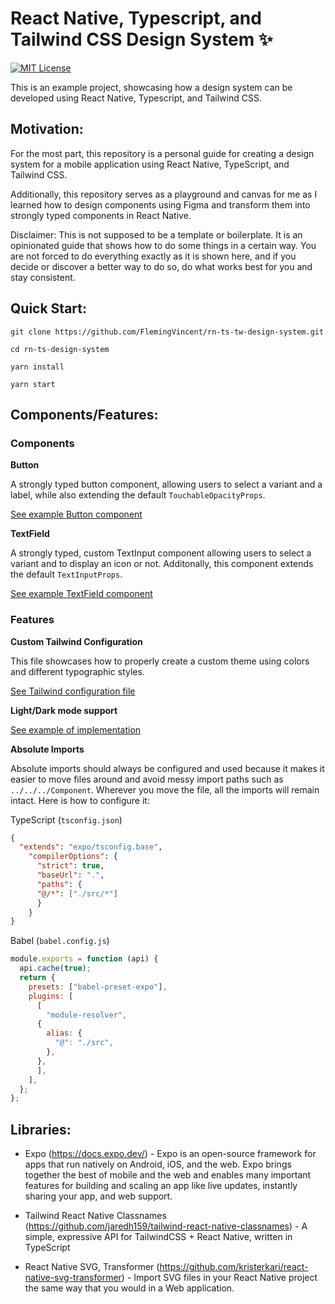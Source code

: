 # React Native, Typescript, and Tailwind CSS Design System ✨

[![MIT License](https://img.shields.io/github/license/FlemingVincent/rn-ts-tw-design-system)](https://https://github.com/FlemingVincent/rn-ts-tw-design-system/blob/main/LICENSE)

This is an example project, showcasing how a design system can be developed using React Native, Typescript, and Tailwind CSS.

## Motivation:


For the most part, this repository is a personal guide for creating a design system for a mobile application using React Native, TypeScript, and Tailwind CSS.

Additionally, this repository serves as a playground and canvas for me as I learned how to design components using Figma and transform them into strongly typed components in React Native.

Disclaimer:
This is not supposed to be a template or boilerplate. It is an opinionated guide that shows how to do some things in a certain way. You are not forced to do everything exactly as it is shown here, and if you decide or discover a better way to do so, do what works best for you and stay consistent.

## Quick Start:


```
git clone https://github.com/FlemingVincent/rn-ts-tw-design-system.git

cd rn-ts-design-system

yarn install

yarn start
```

## Components/Features:


### Components


**Button**

A strongly typed button component, allowing users to select a variant and a label, while also extending the default `TouchableOpacityProps`.

[See example Button component](https://github.com/FlemingVincent/rn-ts-tw-design-system/blob/main/src/components/Button/Button.tsx)


**TextField** 

A strongly typed, custom TextInput component allowing users to select a variant and to display an icon or not. Additonally, this component extends the default `TextInputProps`.

[See example TextField component](https://github.com/FlemingVincent/rn-ts-tw-design-system/blob/main/src/components/TextField/TextField.tsx)


### Features


**Custom Tailwind Configuration**

This file showcases how to properly create a custom theme using colors and different typographic styles.

[See Tailwind configuration file](https://github.com/FlemingVincent/rn-ts-tw-design-system/blob/main/tailwind.config.js)


**Light/Dark mode support**

[See example of implementation](https://github.com/FlemingVincent/rn-ts-tw-design-system/blob/main/App.tsx)


**Absolute Imports**

Absolute imports should always be configured and used because it makes it easier to move files around and avoid messy import paths such as ```../../../Component```. Wherever you move the file, all the imports will remain intact. Here is how to configure it:


TypeScript (```tsconfig.json```)
```json
{
  "extends": "expo/tsconfig.base",
    "compilerOptions": {
      "strict": true,
      "baseUrl": ".",
      "paths": {
      "@/*": ["./src/*"]
      }
    }
}
```


Babel (```babel.config.js```)
```js
module.exports = function (api) {
  api.cache(true);
  return {
    presets: ["babel-preset-expo"],
    plugins: [
      [
        "module-resolver",
	  {
	    alias: {
	      "@": "./src",
	    },
	  },
      ],
    ],
  };
};
```

## Libraries:

- Expo (https://docs.expo.dev/) - Expo is an open-source framework for apps that run natively on Android, iOS, and the web. Expo brings together the best of mobile and the web and enables many important features for building and scaling an app like live updates, instantly sharing your app, and web support.

- Tailwind React Native Classnames (https://github.com/jaredh159/tailwind-react-native-classnames) - A simple, expressive API for TailwindCSS + React Native, written in TypeScript

- React Native SVG, Transformer (https://github.com/kristerkari/react-native-svg-transformer) - Import SVG files in your React Native project the same way that you would in a Web application.

